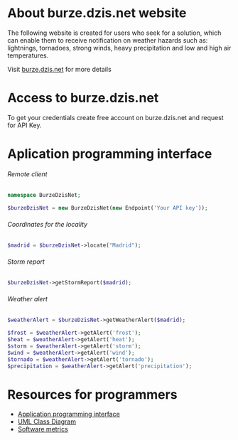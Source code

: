# About burze.dzis.net website

The following website is created for users who seek for a solution, which can enable them to receive notification on weather hazards such as: lightnings, tornadoes, strong winds, heavy precipitation and low and high air temperatures.

Visit [burze.dzis.net](http://www.burze.dzis.net) for more details

# Access to burze.dzis.net

To get your credentials create free account on burze.dzis.net and request for API Key.

# Aplication programming interface

###### Remote client

```php
namespace BurzeDzisNet;

$burzeDzisNet = new BurzeDzisNet(new Endpoint('Your API key'));
```

###### Coordinates for the locality

```php
$madrid = $burzeDzisNet->locate("Madrid");
```

###### Storm report

```php
$burzeDzisNet->getStormReport($madrid);
```

###### Weather alert


```php
$weatherAlert = $burzeDzisNet->getWeatherAlert($madrid);

$frost = $weatherAlert->getAlert('frost');
$heat = $weatherAlert->getAlert('heat');
$storm = $weatherAlert->getAlert('storm');
$wind = $weatherAlert->getAlert('wind');
$tornado = $weatherAlert->getAlert('tornado');
$precipitation = $weatherAlert->getAlert('precipitation');
```

# Resources for programmers
- [Application programming interface](https://github.com/krzysiekpiasecki/BurzeDzisNet/blob/master/docs/api/API-documentation.zip)
- [UML Class Diagram](https://github.com/krzysiekpiasecki/BurzeDzisNet/blob/master/docs/ClassDiagram.md)
- [Software metrics](https://github.com/krzysiekpiasecki/BurzeDzisNet/blob/master/docs/SoftwareMetrics.md)


